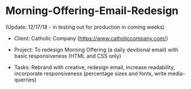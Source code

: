 # Morning-Offering-Email-Redesign
(Update: 12/17/18 - in testing out for production in coming weeks)

* Client: Catholic Company (https://www.catholiccompany.com/)

* Project: To redesign Morning Offering (a daily devitional email) with basic responsiveness (HTML and CSS only)

* Tasks: Rebrand with creative, redesign email, increase readability, incorporate responsiveness (percentage sizes and fonts, write media-querries)
 
